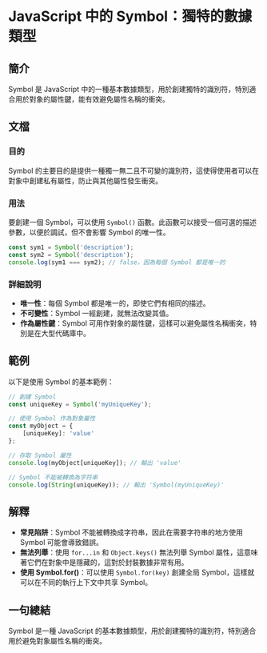 <!--
Meta Description: # JavaScript 中的 Symbol：獨特的數據類型 ## 簡介 Symbol 是 JavaScript 中的一種基本數據類型，用於創建獨特的識別符，特別適合用於對象的屬性鍵，能有效避免屬性名稱的衝突。 ## 文檔 ### 目的 Symbol 的主要目的是提供一種獨一無二且不可變的識別符，這...
Meta Keywords: symbol, javascript, const, uniquekey, console
-->

# JavaScript 中的 Symbol：獨特的數據類型

## 簡介
Symbol 是 JavaScript 中的一種基本數據類型，用於創建獨特的識別符，特別適合用於對象的屬性鍵，能有效避免屬性名稱的衝突。

## 文檔
### 目的
Symbol 的主要目的是提供一種獨一無二且不可變的識別符，這使得使用者可以在對象中創建私有屬性，防止與其他屬性發生衝突。

### 用法
要創建一個 Symbol，可以使用 `Symbol()` 函數。此函數可以接受一個可選的描述參數，以便於調試，但不會影響 Symbol 的唯一性。

```javascript
const sym1 = Symbol('description');
const sym2 = Symbol('description');
console.log(sym1 === sym2); // false，因為每個 Symbol 都是唯一的
```

### 詳細說明
- **唯一性**：每個 Symbol 都是唯一的，即使它們有相同的描述。
- **不可變性**：Symbol 一經創建，就無法改變其值。
- **作為屬性鍵**：Symbol 可用作對象的屬性鍵，這樣可以避免屬性名稱衝突，特別是在大型代碼庫中。

## 範例
以下是使用 Symbol 的基本範例：

```javascript
// 創建 Symbol
const uniqueKey = Symbol('myUniqueKey');

// 使用 Symbol 作為對象屬性
const myObject = {
    [uniqueKey]: 'value'
};

// 存取 Symbol 屬性
console.log(myObject[uniqueKey]); // 輸出 'value'

// Symbol 不能被轉換為字符串
console.log(String(uniqueKey)); // 輸出 'Symbol(myUniqueKey)'
```

## 解釋
- **常見陷阱**：Symbol 不能被轉換成字符串，因此在需要字符串的地方使用 Symbol 可能會導致錯誤。
- **無法列舉**：使用 `for...in` 和 `Object.keys()` 無法列舉 Symbol 屬性，這意味著它們在對象中是隱藏的，這對於封裝數據非常有用。
- **使用 Symbol.for()**：可以使用 `Symbol.for(key)` 創建全局 Symbol，這樣就可以在不同的執行上下文中共享 Symbol。

## 一句總結
Symbol 是一種 JavaScript 的基本數據類型，用於創建獨特的識別符，特別適合用於避免對象屬性名稱的衝突。